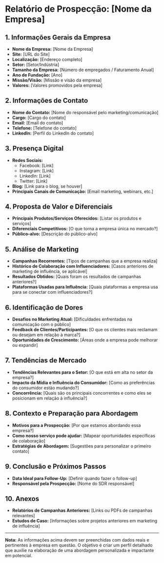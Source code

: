 # Relatório de Prospecção: [Nome da Empresa]

## 1. Informações Gerais da Empresa
- **Nome da Empresa:** [Nome da Empresa]
- **Site:** [URL do Site]
- **Localização:** [Endereço completo]
- **Setor:** [Setor/Indústria]
- **Tamanho da Empresa:** [Número de empregados / Faturamento Anual]
- **Ano de Fundação:** [Ano]
- **Missão/Visão:** [Missão e visão da empresa]
- **Valores:** [Valores promovidos pela empresa]

## 2. Informações de Contato
- **Nome do Contato:** [Nome do responsável pelo marketing/comunicação]
- **Cargo:** [Cargo do contato]
- **Email:** [Email do contato]
- **Telefone:** [Telefone do contato]
- **LinkedIn:** [Perfil do LinkedIn do contato]

## 3. Presença Digital
- **Redes Sociais:**
  - Facebook: [Link]
  - Instagram: [Link]
  - LinkedIn: [Link]
  - Twitter: [Link]
- **Blog:** [Link para o blog, se houver]
- **Principais Canais de Comunicação:** [Email marketing, webinars, etc.]

## 4. Proposta de Valor e Diferenciais
- **Principais Produtos/Serviços Oferecidos:** [Listar os produtos e serviços]
- **Diferenciais Competitivos:** [O que torna a empresa única no mercado?]
- **Público-alvo:** [Descrição do público-alvo]

## 5. Análise de Marketing
- **Campanhas Recorrentes:** [Tipos de campanhas que a empresa realiza]
- **Histórico de Colaboração com Influenciadores:** [Casos anteriores de marketing de influência, se aplicável]
- **Resultados Obtidos:** [Quais foram os resultados de campanhas anteriores?]
- **Plataformas Usadas para Influência:** [Quais plataformas a empresa usa para se conectar com influenciadores?]

## 6. Identificação de Dores
- **Desafios no Marketing Atual:** [Dificuldades enfrentadas na comunicação com o público]
- **Feedback de Clientes/Participantes:** [O que os clientes mais reclamam ou desejam em relação à marca?]
- **Oportunidades de Crescimento:** [Áreas onde a empresa pode melhorar ou expandir]

## 7. Tendências de Mercado
- **Tendências Relevantes para o Setor:** [O que está em alta no setor da empresa?]
- **Impacto da Mídia e Influência do Consumidor:** [Como as preferências do consumidor estão mudando?]
- **Concorrência:** [Quais são os principais concorrentes e como eles se posicionam em relação à influência?]

## 8. Contexto e Preparação para Abordagem
- **Motivos para a Prospecção:** [Por que estamos abordando essa empresa?]
- **Como nosso serviço pode ajudar:** [Mapear oportunidades específicas de colaboração]
- **Estratégias de Abordagem:** [Sugestões para personalizar o primeiro contato]

## 9. Conclusão e Próximos Passos
- **Data Ideal para Follow-Up:** [Definir quando fazer o follow-up]
- **Responsável pela Prospecção:** [Nome do SDR responsável]

## 10. Anexos
- **Relatórios de Campanhas Anteriores:** [Links ou PDFs de campanhas relevantes]
- **Estudos de Caso:** [Informações sobre projetos anteriores em marketing de influência]

---

**Nota:** As informações acima devem ser preenchidas com dados reais e pertinentes à empresa em questão. O objetivo é criar um perfil detalhado que auxilie na elaboração de uma abordagem personalizada e impactante em potencial.